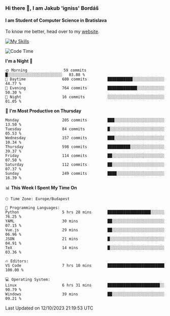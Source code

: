 ### Hi there 👋, I am Jakub 'igniss' Bordáš

#### I am Student of Computer Science in Bratislava
To know me better, head over to my [website](https://bordas.sk).

[![My Skills](https://skillicons.dev/icons?i=js,html,css,figma,svelte,java,kotlin,python,postgresql,typescript,nest,nodejs)](https://bordas.sk)


<!--START_SECTION:waka-->
![Code Time](http://img.shields.io/badge/Code%20Time-1%2C220%20hrs%2053%20mins-blue)

**I'm a Night 🦉** 

```text
🌞 Morning                59 commits          █░░░░░░░░░░░░░░░░░░░░░░░░   03.88 % 
🌆 Daytime                680 commits         ███████████░░░░░░░░░░░░░░   44.77 % 
🌃 Evening                764 commits         █████████████░░░░░░░░░░░░   50.30 % 
🌙 Night                  16 commits          ░░░░░░░░░░░░░░░░░░░░░░░░░   01.05 % 
```
📅 **I'm Most Productive on Thursday** 

```text
Monday                   205 commits         ███░░░░░░░░░░░░░░░░░░░░░░   13.50 % 
Tuesday                  84 commits          █░░░░░░░░░░░░░░░░░░░░░░░░   05.53 % 
Wednesday                157 commits         ███░░░░░░░░░░░░░░░░░░░░░░   10.34 % 
Thursday                 598 commits         ██████████░░░░░░░░░░░░░░░   39.37 % 
Friday                   114 commits         ██░░░░░░░░░░░░░░░░░░░░░░░   07.50 % 
Saturday                 112 commits         ██░░░░░░░░░░░░░░░░░░░░░░░   07.37 % 
Sunday                   249 commits         ████░░░░░░░░░░░░░░░░░░░░░   16.39 % 
```


📊 **This Week I Spent My Time On** 

```text
🕑︎ Time Zone: Europe/Budapest

💬 Programming Languages: 
Python                   5 hrs 28 mins       ███████████████████░░░░░░   76.25 % 
YAML                     30 mins             ██░░░░░░░░░░░░░░░░░░░░░░░   07.15 % 
Vue.js                   29 mins             ██░░░░░░░░░░░░░░░░░░░░░░░   06.96 % 
JSON                     21 mins             █░░░░░░░░░░░░░░░░░░░░░░░░   04.91 % 
TeX                      14 mins             █░░░░░░░░░░░░░░░░░░░░░░░░   03.36 % 

🔥 Editors: 
VS Code                  7 hrs 10 mins       █████████████████████████   100.00 % 

💻 Operating System: 
Linux                    6 hrs 31 mins       ███████████████████████░░   90.79 % 
Windows                  39 mins             ██░░░░░░░░░░░░░░░░░░░░░░░   09.21 % 
```


 Last Updated on 12/10/2023 21:19:53 UTC
<!--END_SECTION:waka-->
